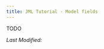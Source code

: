 ```yaml
---
title: JML Tutorial - Model fields
---
```


TODO

<i>Last Modified: <script type="text/javascript"> document.write(new Date(document.lastModified).toUTCString())</script></i>

